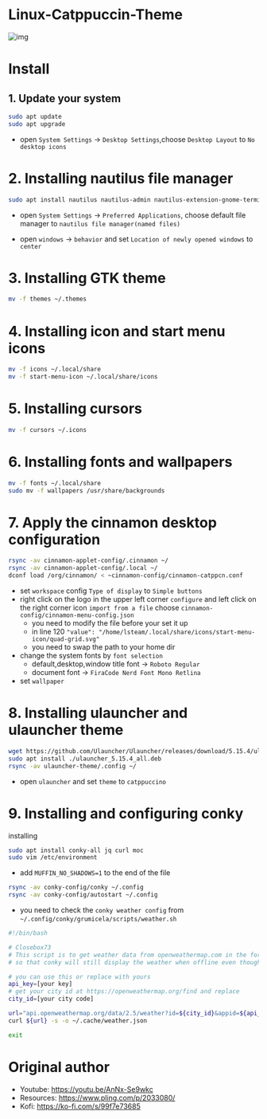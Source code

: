 # Linux-Catppuccin-Theme

![img](https://github.com/devcui/Linux-Catppuccin-Theme/blob/main/docs/screenshot.png)

# Install

## 1. Update your system

```bash
sudo apt update
sudo apt upgrade
```
- open `System Settings` -> `Desktop Settings`,choose `Desktop Layout` to `No desktop icons`

# 2. Installing nautilus file manager

```bash
sudo apt install nautilus nautilus-admin nautilus-extension-gnome-terminal
```

- open `System Settings` -> `Preferred Applications`, choose default file manager to `nautilus file manager(named files)`

- open `windows` -> `behavior` and set `Location of newly opened windows` to `center`

# 3. Installing GTK theme

```bash
mv -f themes ~/.themes
```

# 4. Installing icon and start menu icons

```bash
mv -f icons ~/.local/share
mv -f start-menu-icon ~/.local/share/icons
```

# 5. Installing cursors

```bash
mv -f cursors ~/.icons
```

# 6. Installing fonts and wallpapers

```bash
mv -f fonts ~/.local/share
sudo mv -f wallpapers /usr/share/backgrounds
```

# 7. Apply the cinnamon desktop configuration


```bash
rsync -av cinnamon-applet-config/.cinnamon ~/
rsync -av cinnamon-applet-config/.local ~/
dconf load /org/cinnamon/ < ~cinnamon-config/cinnamon-catppcn.conf
```

- set `workspace` config `Type of display` to `Simple buttons`
- right click on the logo in the upper left corner `configure` and left click on the right corner icon `import from a file` choose `cinnamon-config/cinnamon-menu-config.json`
    - you need to modify the file before your set it up
    - in line 120 `"value": "/home/lsteam/.local/share/icons/start-menu-icon/quad-grid.svg"`
    - you need to swap the path to your home dir
- change the system fonts by `font selection`
    - default,desktop,window title font -> `Roboto Regular`
    - document font -> `FiraCode Nerd Font Mono Retlina`
- set `wallpaper`

# 8. Installing ulauncher and ulauncher theme

```bash
wget https://github.com/Ulauncher/Ulauncher/releases/download/5.15.4/ulauncher_5.15.4_all.deb
sudo apt install ./ulauncher_5.15.4_all.deb
rsync -av ulauncher-theme/.config ~/
```

- open `ulauncher` and set `theme` to `catppuccino`

# 9. Installing and configuring conky

installing

```bash
sudo apt install conky-all jq curl moc
sudo vim /etc/environment
```
- add `MUFFIN_NO_SHADOWS=1` to the end of the file

```bash
rsync -av conky-config/conky ~/.config
rsync -av conky-config/autostart ~/.config
```

- you need to check the `conky weather config` from `~/.config/conky/grumicela/scripts/weather.sh`

```bash
#!/bin/bash

# Closebox73
# This script is to get weather data from openweathermap.com in the form of a json file
# so that conky will still display the weather when offline even though it doesn't up to date

# you can use this or replace with yours
api_key=[your key]
# get your city id at https://openweathermap.org/find and replace
city_id=[your city code]

url="api.openweathermap.org/data/2.5/weather?id=${city_id}&appid=${api_key}&cnt=5&units=metric&lang=en"
curl ${url} -s -o ~/.cache/weather.json

exit
```


# Original author

- Youtube: https://youtu.be/AnNx-Se9wkc
- Resources: https://www.pling.com/p/2033080/
- Kofi: https://ko-fi.com/s/99f7e73685
